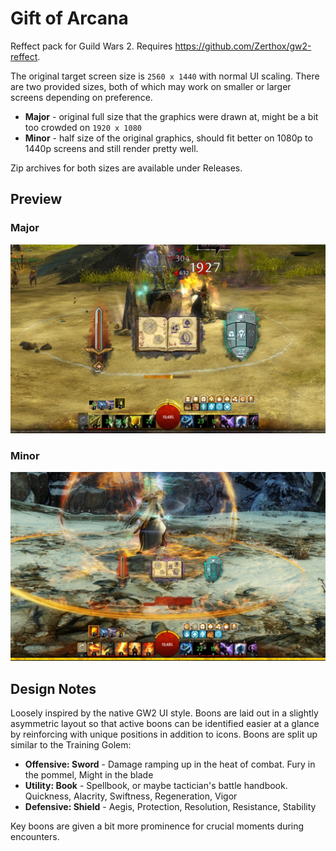 # Gift of Arcana

Reffect pack for Guild Wars 2. Requires https://github.com/Zerthox/gw2-reffect.

The original target screen size is `2560 x 1440` with normal UI scaling. There are two provided sizes, both of which may work on smaller or larger screens depending on preference.

- **Major** - original full size that the graphics were drawn at, might be a bit too crowded on `1920 x 1080`
- **Minor** - half size of the original graphics, should fit better on 1080p to 1440p screens and still render pretty well.

Zip archives for both sizes are available under Releases.

## Preview

### Major

![guild wars 2 screenshot showing larger reffect addon](./_preview/gift-of-arcana-major.webp)

### Minor

![guild wars 2 screenshot showing smaller reffect addon](./_preview/gift-of-arcana-minor.webp)

## Design Notes

Loosely inspired by the native GW2 UI style. Boons are laid out in a slightly asymmetric layout so that active boons can be identified easier at a glance by reinforcing with unique positions in addition to icons. Boons are split up similar to the Training Golem:

- **Offensive: Sword** - Damage ramping up in the heat of combat. Fury in the pommel, Might in the blade
- **Utility: Book** - Spellbook, or maybe tactician's battle handbook. Quickness, Alacrity, Swiftness, Regeneration, Vigor
- **Defensive: Shield** - Aegis, Protection, Resolution, Resistance, Stability

Key boons are given a bit more prominence for crucial moments during encounters.
